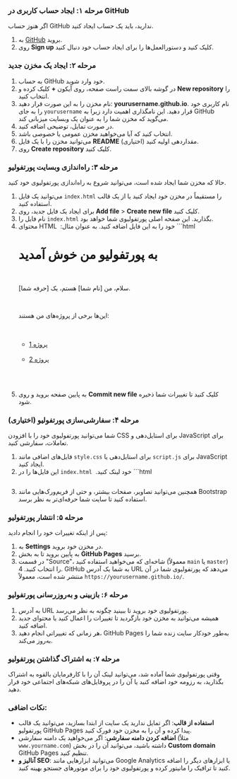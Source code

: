 
### مرحله ۱: ایجاد حساب کاربری در GitHub
اگر هنوز حساب GitHub ندارید، باید یک حساب ایجاد کنید.
1. به [GitHub](https://github.com/) بروید.
2. روی **Sign up** کلیک کنید و دستورالعمل‌ها را برای ایجاد حساب خود دنبال کنید.

### مرحله ۲: ایجاد یک مخزن جدید
1. به حساب GitHub خود وارد شوید.
2. در گوشه بالای سمت راست صفحه، روی آیکون **+** کلیک کرده و **New repository** را انتخاب کنید.
3. نام مخزن را به این صورت قرار دهید: **yourusername.github.io**. نام کاربری خود را به جای `yourusername` قرار دهید. این نامگذاری اهمیت دارد زیرا به GitHub می‌گوید که مخزن شما را به عنوان یک وبسایت میزبانی کند.
4. در صورت تمایل، توضیحی اضافه کنید.
5. انتخاب کنید که آیا می‌خواهید مخزن عمومی یا خصوصی باشد.
6. می‌توانید مخزن را با یک فایل **README** مقداردهی اولیه کنید (اختیاری).
7. روی **Create repository** کلیک کنید.

### مرحله ۳: راه‌اندازی وبسایت پورتفولیو
حالا که مخزن شما ایجاد شده است، می‌توانید شروع به راه‌اندازی پورتفولیوی خود کنید.
1. می‌توانید یک فایل `index.html` را مستقیماً در مخزن خود ایجاد کنید یا از یک قالب استفاده کنید.
2. برای ایجاد یک فایل جدید، روی **Add file** > **Create new file** کلیک کنید.
3. نام فایل را `index.html` بگذارید. این صفحه اصلی پورتفولیوی شما خواهد بود.
4. محتوای HTML خود را به این فایل اضافه کنید. به عنوان مثال:
‏   ```html
‏   <!DOCTYPE html>
‏   <html lang="en">
‏   <head>
‏       <meta charset="UTF-8">
‏       <meta name="viewport" content="width=device-width, initial-scale=1.0">
‏       <title>پورتفولیو من</title>
‏   </head>
‏   <body>
‏       <h1>به پورتفولیو من خوش آمدید</h1>
‏       <p>سلام، من [نام شما] هستم، یک [حرفه شما].</p>
‏       <p>این‌ها برخی از پروژه‌های من هستند:</p>
‏       <ul>
‏           <li><a href="https://github.com/yourusername/project1">پروژه 1</a></li>
‏           <li><a href="https://github.com/yourusername/project2">پروژه 2</a></li>
‏       </ul>
‏   </body>
‏   </html>
   ```
5. به پایین صفحه بروید و روی **Commit new file** کلیک کنید تا تغییرات شما ذخیره شود.

### مرحله ۴: سفارشی‌سازی پورتفولیو (اختیاری)
شما می‌توانید پورتفولیوی خود را با افزودن CSS برای استایل‌دهی و JavaScript برای تعاملات، سفارشی کنید.
1. فایل‌های اضافی مانند `style.css` برای استایل‌دهی یا `script.js` برای JavaScript ایجاد کنید.
2. این فایل‌ها را در `index.html` خود لینک کنید.
‏   ```html
‏   <link rel="stylesheet" href="style.css">
‏   <script src="script.js"></script>
   ```
3. همچنین می‌توانید تصاویر، صفحات بیشتر، و حتی از فریم‌ورک‌هایی مانند Bootstrap استفاده کنید تا سایت شما حرفه‌ای‌تر به نظر برسد.

### مرحله ۵: انتشار پورتفولیو
پس از اینکه تغییرات خود را انجام دادید:
1. به **Settings** در مخزن خود بروید.
2. به پایین بروید تا به بخش **GitHub Pages** برسید.
3. در قسمت "Source"، شاخه‌ای که می‌خواهید استفاده کنید (معمولاً `main` یا `master`) را انتخاب کنید.
‏4. GitHub به شما یک آدرس URL می‌دهد که پورتفولیوی شما در آن منتشر شده است، معمولاً `https://yourusername.github.io/`.

### مرحله ۶: بازبینی و به‌روزرسانی پورتفولیو
1. به آدرس URL پورتفولیوی خود بروید تا ببینید چگونه به نظر می‌رسد.
2. همیشه می‌توانید به مخزن خود بازگردید تا تغییرات را اعمال کنید یا محتوای جدید اضافه کنید.
3. هر زمانی که تغییراتی انجام دهید، GitHub Pages به‌طور خودکار سایت زنده شما را به‌روز می‌کند.

### مرحله ۷: به اشتراک گذاشتن پورتفولیو
وقتی پورتفولیوی شما آماده شد، می‌توانید لینک آن را با کارفرمایان بالقوه به اشتراک بگذارید، به رزومه خود اضافه کنید یا آن را در پروفایل‌های شبکه‌های اجتماعی خود قرار دهید.

### نکات اضافی:
- **استفاده از قالب**: اگر تمایل ندارید یک سایت از ابتدا بسازید، می‌توانید یک قالب پورتفولیو GitHub Pages پیدا کرده و آن را به مخزن خود فورک کنید.
- **اضافه کردن دامنه سفارشی**: اگر می‌خواهید یک دامنه سفارشی (مثلاً `www.yourname.com`) داشته باشید، می‌توانید آن را در بخش **Custom domain** GitHub Pages تنظیم کنید.
- **آنالیز و SEO**: می‌توانید ابزارهایی مانند Google Analytics یا ابزارهای دیگر را اضافه کنید تا ترافیک را مانیتور کرده و پورتفولیوی خود را برای موتورهای جستجو بهینه کنید.
